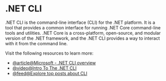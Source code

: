 # .NET CLI

.NET CLI is the command-line interface (CLI) for the .NET platform. It is a tool that provides a common interface for running .NET Core command-line tools and utilities. .NET Core is a cross-platform, open-source, and modular version of the .NET framework, and the .NET CLI provides a way to interact with it from the command line.

Visit the following resources to learn more:

- [@article@Microsoft - .NET CLI overview](https://learn.microsoft.com/en-us/dotnet/core/tools/)
- [@video@Intro To The .NET CLI](https://youtu.be/RQLzp2Z8-BE)
- [@feed@Explore top posts about CLI](https://app.daily.dev/tags/cli?ref=roadmapsh)
